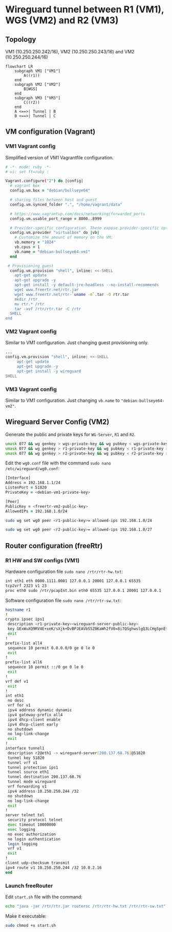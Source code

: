 # Wireguard tunnel between R1 (VM1), WGS (VM2) and R2 (VM3)

## Topology
VM1 (10.250.250.242/16), VM2 (10.250.250.243/16) and VM2 (10.250.250.244/16)
```mermaid
flowchart LR
    subgraph VM1 ["VM1"]
        A((r1))
    end
    subgraph VM2 ["VM2"]
        B[WGS]
    end
    subgraph VM3 ["VM3"]
        C((r2))
    end
    A <==>| Tunnel | B
    B <==>| Tunnel | C
```

## VM configuration (Vagrant)

### VM1 Vagrant config
Simplified version of VM1 Vagrantfile configuration.
```zsh
# -*- mode: ruby -*-
# vi: set ft=ruby :

Vagrant.configure("2") do |config|
  # vagrant box
  config.vm.box = "debian/bullseye64"

  # sharing files between host and guest
  config.vm.synced_folder ".", "/home/vagrant/data"

  # https://www.vagrantup.com/docs/networking/forwarded_ports
  config.vm.usable_port_range = 8000..8999

  # Provider-specific configuration. These expose provider-specific options.
  config.vm.provider "virtualbox" do |vb|
 	# Customize the amount of memory on the VM:
 	vb.memory = "1024"
 	vb.cpus = 1
 	vb.name = "debian-bullseye64-vm1"
  end

 # Provisioning guest
  config.vm.provision "shell", inline: <<-SHELL
    apt-get update
    apt-get upgrade -y
    apt-get install -y default-jre-headless --no-install-recommends
    wget www.freertr.net/rtr.jar
    wget www.freertr.net/rtr-`uname -m`.tar -O rtr.tar
    mkdir /rtr
    mv rtr.* /rtr
    tar -xvf /rtr/rtr.tar -C /rtr
  SHELL
end
```

### VM2 Vagrant config
Similar to VM1 configuration. Just changing guest provisioning only.

```zsh
...
config.vm.provision "shell", inline: <<-SHELL
     apt-get update
     apt-get upgrade -y        
     apt-get install -y wireguard
SHELL
```

### VM3 Vagrant config
Similar to VM1 configuration. Just changing `vb.name` to `"debian-bullseye64-vm2"`.

## Wireguard Server Config (VM2)
Generate the public and private keys for `WG-Server`, `R1` and `R2`.
```zsh
umask 077 && wg genkey > wgs-private-key && wg pubkey < wgs-private-key > wgs-public-key
umask 077 && wg genkey > r1-private-key && wg pubkey < r1-private-key > r1-public-key
umask 077 && wg genkey > r2-private-key && wg pubkey < r2-private-key > r2-public-key
```

Edit the `wg0.conf` file with the command `sudo nano /etc/wireguard/wg0.conf`:
```zsh
[Interface]
Address = 192.168.1.1/24
ListenPort = 51820
PrivateKey = <debian-vm1-private-key>

[Peer]
PublicKey = <freertr-vm2-public-key>
AllowedIPs = 192.168.1.0/24
```


```zsh
sudo wg set wg0 peer <r1-public-key>= allowed-ips 192.168.1.0/24
```

```zsh
sudo wg set wg0 peer <r2-public-key>= allowed-ips 192.168.1.0/27
```

## Router configuration (freeRtr)

### R1 HW and SW configs (VM1)
Hardware configuration file `sudo nano /rtr/rtr-hw.txt`:
```zsh
int eth1 eth 0000.1111.0001 127.0.0.1 20001 127.0.0.1 65535
tcp2vrf 2323 v1 23
proc eth0 sudo /rtr/pcapInt.bin eth0 65535 127.0.0.1 20001 127.0.0.1
```
Software configuration file `sudo nano /rtr/rtr-sw.txt`:
```zsh
hostname r1
!
crypto ipsec ips1
 description <r1-private-key><wireguard-server-public-key>
 key GExWuXQ9RV4E+xeK/sXjk+DvBPJEAVbS5Z0KaWh2fV0=8i7QSghwslgQ3LCHg5pnEtkVgyd1KooDJK5F3xKYJTc=
 exit
!
prefix-list all4
 sequence 10 permit 0.0.0.0/0 ge 0 le 0
 exit
!
prefix-list all6
 sequence 10 permit ::/0 ge 0 le 0
 exit
!
vrf def v1
 exit
!
int eth1
 no desc
 vrf for v1
 ipv4 address dynamic dynamic
 ipv4 gateway-prefix all4
 ipv4 dhcp-client enable
 ipv4 dhcp-client early
 no shutdown
 no log-link-change
 exit
!
interface tunnel1
 description r2@eth1 -> wireguard-server[200.137.68.76]@51820
 tunnel key 51820
 tunnel vrf v1
 tunnel protection ips1
 tunnel source eth1
 tunnel destination 200.137.68.76
 tunnel mode wireguard
 vrf forwarding v1
 ipv4 address 10.250.250.244 /32
 no shutdown
 no log-link-change
 exit
!
server telnet tel
 security protocol telnet
 exec timeout 10000000
 exec logging
 no exec authorization
 no login authentication
 login logging
 vrf v1
 exit
!
client udp-checksum transmit
ipv4 route v1 10.250.250.244 /32 10.0.2.16
end
```

### Launch freeRouter
Edit `start.sh` file with the command:
```zsh
echo "java -jar /rtr/rtr.jar routersc /rtr/rtr-hw.txt /rtr/rtr-sw.txt" > start.sh
```
Make it executable:
```zsh
sudo chmod +x start.sh
```
